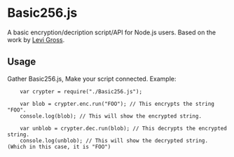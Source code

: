 Basic256.js
=========================

A basic encryption/decription script/API for Node.js users.
Based on the work by [Levi Gross](http://www.levigross.com/2014/03/30/how-to-write-an-encrypt-and-decrypt-api-for-data-at-rest-in-nodejs/).

Usage
-----

Gather Basic256.js,
Make your script connected. Example:

        var crypter = require("./Basic256.js");
        
        var blob = crypter.enc.run("FOO"); // This encrypts the string "FOO".
        console.log(blob); // This will show the encrypted string.
        
        var unblob = crypter.dec.run(blob); // This decrypts the encrypted string.
        console.log(unblob); // This will show the decrypted string. (Which in this case, it is "FOO")
